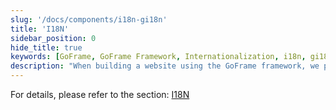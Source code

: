 ```yaml
---
slug: '/docs/components/i18n-gi18n'
title: 'I18N'
sidebar_position: 0
hide_title: true
keywords: [GoFrame, GoFrame Framework, Internationalization, i18n, gi18n, Multilingual Support, Web Development, Framework, Software Localization, Open Source]
description: "When building a website using the GoFrame framework, we provide a powerful internationalization support module, gi18n, designed to simplify the implementation of multilingual web applications. In this way, developers can more efficiently meet the language needs of global users, enhancing user experience and product acceptability."
---
```


For details, please refer to the section: [I18N](../../核心组件/I18N国际化/I18N国际化.md)